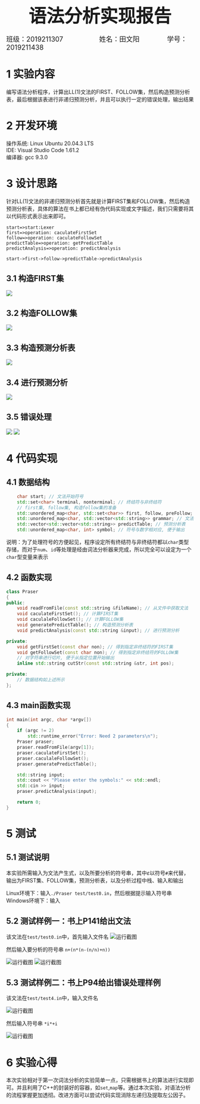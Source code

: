 <center><font size = 10><b> 语法分析实现报告 </font></center></b>

</br>
<font size = 4>班级：2019211307 &emsp; &emsp; &emsp; &emsp;  姓名：田文阳 &emsp; &emsp; &emsp; 学号：2019211438</font>
</br>

# 1 实验内容

编写语法分析程序，计算出LL(1)文法的FIRST、FOLLOW集，然后构造预测分析表，最后根据该表进行非递归预测分析，并且可以执行一定的错误处理，输出结果

# 2 开发环境

操作系统: Linux Ubuntu 20.04.3 LTS </br>
IDE: Visual Studio Code 1.61.2 </br>
编译器: gcc 9.3.0 </br>

# 3 设计思路

针对LL(1)文法的非递归预测分析首先就是计算FIRST集和FOLLOW集，然后构造预测分析表，具体的算法在书上都已经有伪代码实现或文字描述，我们只需要将其以代码形式表示出来即可。

```flow
start=>start:Lexer
first=>operation: caculateFirstSet
follow=>operation: caculateFollowSet
predictTable=>operation: getPredictTable
predictAnalysis=>operation: predictAnalysis

start->first->follow->predictTable->predictAnalysis
```

## 3.1 构造FIRST集

![](assets/first.jpeg)

## 3.2 构造FOLLOW集

![](assets/follow.jpeg)

## 3.3 构造预测分析表

![](assets/predictTable.jpeg)

## 3.4 进行预测分析

![](assets/predict.jpeg)

## 3.5 错误处理

![](assets/error1.jpeg) ![](assets/error2.jpeg)

# 4 代码实现

## 4.1 数据结构

```cpp
    char start; // 文法开始符号
    std::set<char> terminal, nonterminal; // 终结符与非终结符
    // first集, follow集, 构造follow集的准备
    std::unordered_map<char, std::set<char>> first, follow, preFollow; 
    std::unordered_map<char, std::vector<std::string>> grammar; // 文法
    std::vector<std::vector<std::string>> predictTable; // 预测分析表
    std::unordered_map<char, int> symbol; // 符号与数字相对应, 便于输出
```
说明：为了处理符号的方便起见，程序设定所有终结符与非终结符都以`char`类型存储，而对于`num`、`id`等处理是经由词法分析器来完成，所以完全可以设定为一个`char`型变量来表示

## 4.2 函数实现

```cpp
class Praser
{
public:
    void readFromFile(const std::string &fileName); // 从文件中获取文法
    void caculateFirstSet(); // 计算FIRST集
    void caculaleFollowSet(); // 计算FOLLOW集
    void generatePredictTable(); // 构造预测分析表
    void predictAnalysis(const std::string &input); // 进行预测分析

private:
    void getFirstSet(const char non); // 得到指定非终结符的FIRST集
    void getFollowSet(const char non); // 得到指定非终结符的FOLLOW集
    // 对字符串进行切片, 便于从指定位置开始输出
    inline std::string cutStr(const std::string &str, int pos); 

private:
    // 数据结构如上述所示
};
```

## 4.3 main函数实现

```cpp
int main(int argc, char *argv[])
{
    if (argc != 2)
        std::runtime_error("Error: Need 2 parameters\n");
    Praser praser;
    praser.readFromFile(argv[1]);
    praser.caculateFirstSet();
    praser.caculaleFollowSet();
    praser.generatePredictTable();

    std::string input;
    std::cout << "Please enter the symbols:" << std::endl;
    std::cin >> input;
    praser.predictAnalysis(input);

    return 0;
}
```

# 5 测试

## 5.1 测试说明

本实验所需输入为文法产生式，以及所要分析的符号串，其中$\varepsilon$以符号`#`来代替，输出为FIRST集、FOLLOW集，预测分析表，以及分析过程中栈、输入和输出

Linux环境下：输入`./Praser test/test0.in`，然后根据提示输入符号串</br>
Windows环境下：输入

## 5.2 测试样例一：书上P141给出文法

该文法在`test/test0.in`中，首先输入文件名
![运行截图](assets/screenShot0.png)

然后输入要分析的符号串
`n+(n*(n-(n/n)+n))`

![运行截图](assets/screenShot1.png)
![运行截图](assets/screenShot2.png)

## 5.3 测试样例二：书上P94给出错误处理样例

该文法在`test/test4.in`中，输入文件名

![运行截图](assets/in4.png)

然后输入符号串
`*i*+i`

![运行截图](assets/out4.png)

# 6 实验心得

本次实验相对于第一次词法分析的实验简单一点，只需根据书上的算法进行实现即可。并且利用了C++的封装好的容器，如`set`,`map`等。通过本次实验，对语法分析的流程掌握更加透彻。改进方面可以尝试代码实现消除左递归及提取左公因子。
